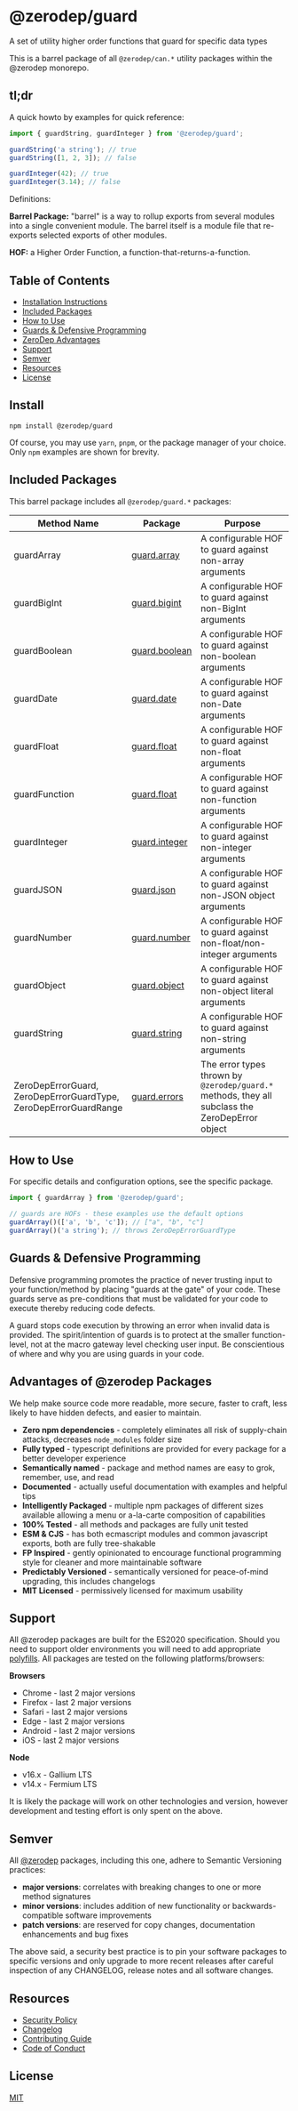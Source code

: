 # @zerodep/guard

A set of utility higher order functions that guard for specific data types

This is a barrel package of all `@zerodep/can.*` utility packages within the @zerodep monorepo.

## tl;dr

A quick howto by examples for quick reference:

```typescript
import { guardString, guardInteger } from '@zerodep/guard';

guardString('a string'); // true
guardString([1, 2, 3]); // false

guardInteger(42); // true
guardInteger(3.14); // false
```

Definitions:

**Barrel Package:** "barrel" is a way to rollup exports from several modules into a single convenient module. The barrel itself is a module file that re-exports selected exports of other modules.

**HOF:** a Higher Order Function, a function-that-returns-a-function.

## Table of Contents

- [Installation Instructions](#install)
- [Included Packages](#included-packages)
- [How to Use](#how-to-use)
- [Guards & Defensive Programming](#guards--defensive-programming)
- [ZeroDep Advantages](#advantages-of-zerodep-packages)
- [Support](#support)
- [Semver](#semver)
- [Resources](#resources)
- [License](#license)

## Install

```
npm install @zerodep/guard
```

Of course, you may use `yarn`, `pnpm`, or the package manager of your choice. Only `npm` examples are shown for brevity.

## Included Packages

This barrel package includes all `@zerodep/guard.*` packages:

| Method Name | Package | Purpose |
| --- | --- | --- |
| guardArray | [guard.array](https://www.npmjs.com/package/@zerodep/guard.array) | A configurable HOF to guard against non-array arguments |
| guardBigInt | [guard.bigint](https://www.npmjs.com/package/@zerodep/guard.bigint) | A configurable HOF to guard against non-BigInt arguments |
| guardBoolean | [guard.boolean](https://www.npmjs.com/package/@zerodep/guard.boolean) | A configurable HOF to guard against non-boolean arguments |
| guardDate | [guard.date](https://www.npmjs.com/package/@zerodep/guard.date) | A configurable HOF to guard against non-Date arguments |
| guardFloat | [guard.float](https://www.npmjs.com/package/@zerodep/guard.float) | A configurable HOF to guard against non-float arguments |
| guardFunction | [guard.float](https://www.npmjs.com/package/@zerodep/guard.function) | A configurable HOF to guard against non-function arguments |
| guardInteger | [guard.integer](https://www.npmjs.com/package/@zerodep/guard.integer) | A configurable HOF to guard against non-integer arguments |
| guardJSON | [guard.json](https://www.npmjs.com/package/@zerodep/guard.json) | A configurable HOF to guard against non-JSON object arguments |
| guardNumber | [guard.number](https://www.npmjs.com/package/@zerodep/guard.number) | A configurable HOF to guard against non-float/non-integer arguments |
| guardObject | [guard.object](https://www.npmjs.com/package/@zerodep/guard.object) | A configurable HOF to guard against non-object literal arguments |
| guardString | [guard.string](https://www.npmjs.com/package/@zerodep/guard.string) | A configurable HOF to guard against non-string arguments |
| ZeroDepErrorGuard, <br />ZeroDepErrorGuardType, <br />ZeroDepErrorGuardRange | [guard.errors](https://www.npmjs.com/package/@zerodep/guard.errors) | The error types thrown by `@zerodep/guard.*` methods, they all subclass the ZeroDepError object |

## How to Use

For specific details and configuration options, see the specific package.

```typescript
import { guardArray } from '@zerodep/guard';

// guards are HOFs - these examples use the default options
guardArray()(['a', 'b', 'c']); // ["a", "b", "c"]
guardArray()('a string'); // throws ZeroDepErrorGuardType
```

## Guards & Defensive Programming

Defensive programming promotes the practice of never trusting input to your function/method by placing "guards at the gate" of your code. These guards serve as pre-conditions that must be validated for your code to execute thereby reducing code defects.

A guard stops code execution by throwing an error when invalid data is provided. The spirit/intention of guards is to protect at the smaller function-level, not at the macro gateway level checking user input. Be conscientious of where and why you are using guards in your code.

## Advantages of @zerodep Packages

We help make source code more readable, more secure, faster to craft, less likely to have hidden defects, and easier to maintain.

- **Zero npm dependencies** - completely eliminates all risk of supply-chain attacks, decreases `node_modules` folder size
- **Fully typed** - typescript definitions are provided for every package for a better developer experience
- **Semantically named** - package and method names are easy to grok, remember, use, and read
- **Documented** - actually useful documentation with examples and helpful tips
- **Intelligently Packaged** - multiple npm packages of different sizes available allowing a menu or a-la-carte composition of capabilities
- **100% Tested** - all methods and packages are fully unit tested
- **ESM & CJS** - has both ecmascript modules and common javascript exports, both are fully tree-shakable
- **FP Inspired** - gently opinionated to encourage functional programming style for cleaner and more maintainable software
- **Predictably Versioned** - semantically versioned for peace-of-mind upgrading, this includes changelogs
- **MIT Licensed** - permissively licensed for maximum usability

## Support

All @zerodep packages are built for the ES2020 specification. Should you need to support older environments you will need to add appropriate [polyfills](https://developer.mozilla.org/en-US/docs/Glossary/Polyfill). All packages are tested on the following platforms/browsers:

**Browsers**

- Chrome - last 2 major versions
- Firefox - last 2 major versions
- Safari - last 2 major versions
- Edge - last 2 major versions
- Android - last 2 major versions
- iOS - last 2 major versions

**Node**

- v16.x - Gallium LTS
- v14.x - Fermium LTS

It is likely the package will work on other technologies and version, however development and testing effort is only spent on the above.

## Semver

All [@zerodep](https://github.com/cdepage/zerodep) packages, including this one, adhere to Semantic Versioning practices:

- **major versions**: correlates with breaking changes to one or more method signatures
- **minor versions**: includes addition of new functionality or backwards-compatible software improvements
- **patch versions**: are reserved for copy changes, documentation enhancements and bug fixes

The above said, a security best practice is to pin your software packages to specific versions and only upgrade to more recent releases after careful inspection of any CHANGELOG, release notes and all software changes.

## Resources

- [Security Policy](https://github.com/cdepage/zerodep/blob/main/SECURITY.md)
- [Changelog](https://github.com/cdepage/zerodep/blob/main/packages/guard/guard/CHANGELOG.md)
- [Contributing Guide](https://github.com/cdepage/zerodep/blob/main/CONTRIBUTING.md)
- [Code of Conduct](https://github.com/cdepage/zerodep/blob/main/CODE_OF_CONDUCT.md)

## License

[MIT](https://github.com/cdepage/zerodep/blob/main/LICENSE)
